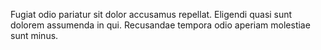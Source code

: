 Fugiat odio pariatur sit dolor accusamus repellat. Eligendi quasi sunt dolorem assumenda in qui. Recusandae tempora odio aperiam molestiae sunt minus.